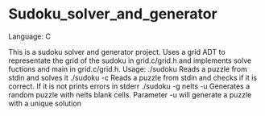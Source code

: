 # Sudoku_solver_and_generator
Language: C

This is a sudoku solver and generator project. Uses a grid ADT to representate the grid of the sudoku in grid.c/grid.h 
and implements solve fuctions and main in grid.c/grid.h.
Usage: ./sudoku
       Reads a puzzle from stdin and solves it 
       ./sudoku -c
       Reads a puzzle from stdin and checks if it is correct. If it is not prints errors in stderr
       ./sudoku -g nelts -u
       Generates a random puzzle with nelts blank cells. Parameter -u will generate a puzzle with a unique solution
